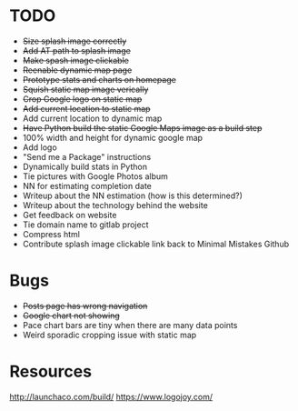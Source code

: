 # TODO
* ~~Size splash image correctly~~
* ~~Add AT path to splash image~~
* ~~Make spash image clickable~~
* ~~Reenable dynamic map page~~
* ~~Prototype stats and charts on homepage~~
* ~~Squish static map image verically~~
* ~~Crop Google logo on static map~~
* ~~Add current location to static map~~
* Add current location to dynamic map
* ~~Have Python build the static Google Maps image as a build step~~
* 100% width and height for dynamic google map
* Add logo
* "Send me a Package" instructions
* Dynamically build stats in Python
* Tie pictures with Google Photos album
* NN for estimating completion date
* Writeup about the NN estimation (how is this determined?)
* Writeup about the technology behind the website
* Get feedback on website
* Tie domain name to gitlab project
* Compress html
* Contribute splash image clickable link back to Minimal Mistakes Github


# Bugs
* ~~Posts page has wrong navigation~~
* ~~Google chart not showing~~
* Pace chart bars are tiny when there are many data points
* Weird sporadic cropping issue with static map


# Resources
http://launchaco.com/build/
https://www.logojoy.com/

